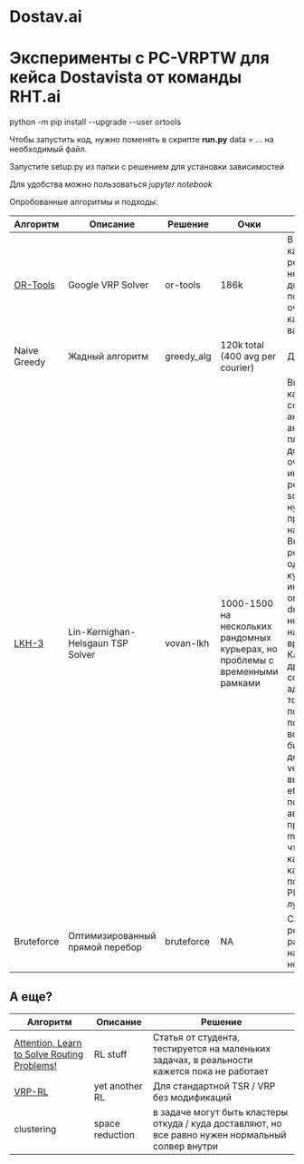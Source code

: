 # Dostav.ai
# Эксперименты с PC-VRPTW для кейса Dostavista от команды RHT.ai

python -m pip install --upgrade --user ortools

Чтобы запустить код, нужно поменять в скрипте **run.py** data = ... на необходимый файл.

Запустите setup.py из папки с решением для установки зависимостей

Для удобства можно пользоваться _*jupyter notebook*_

Опробованные алгоритмы и подходы:


Алгоритм | Описание | Решение | Очки | Вывод 
------------ | ------------- | -------------  | -------------  | -------------
[OR-Tools](https://developers.google.com/optimization/) | Google VRP Solver | or-tools | 186k | В целом выглядит как адекватное решение от гугла, неплохая документация, есть поддержка, но не очень хорошо кастомизируется на вариации vrp. 
Naive Greedy | Жадный алгоритм | greedy_alg | 120k total (400 avg per courier) | Дешево и сердито
[LKH-3](http://akira.ruc.dk/~keld/research/LKH-3/) | Lin-Kernighan-Helsgaun TSP Solver | vovan-lkh | 1000-1500 на нескольких рандомных курьерах, но проблемы с временными рамками | Выйгрывала TSP на кагле и прочих соревнованиях, но академиками для академиков, C, плохая документация, не очевидно как интерпретировать результат. Но около sota на задаче, нужно уметь правильно настраивать. Выбивает неплохие результаты на одельных курьерах, но иногда они стали опаздывать на dropoff. Возможно не правильно настроенны временные рамки. Как и многие другие TSP/VRP солверы дает адекватный ответ только если получилось построить обход всех точек (нужно бить на сабсеты / делать много vehicles и потом выбирать лучшие / etc.) Успели початиться с автором в процессе. Нет multiple depout, так что генерим кандидатов для каждого курьера, потом решаем PDPTW и выбираем лучший тур.
Bruteforce | Оптимизированный прямой перебор | bruteforce | NA | Слишком жадное решение. Даже при распараллеливании на 20 ядер нужно несколько часов.


## А еще?

Алгоритм | Описание | Решение
------------ | ------------- | -------------
[Attention, Learn to Solve Routing Problems!](https://github.com/wouterkool/attention-learn-to-route) | RL stuff |  Статья от студента, тестируется на маленьких задачах, в реальности кажется пока не работает
[VRP-RL](https://github.com/OptMLGroup/VRP-RL) | yet another RL | Для стандартной TSR / VRP без модификаций
clustering | space reduction | в задаче могут быть кластеры откуда / куда доставляют, но все равно нужен нормальный солвер внутри
